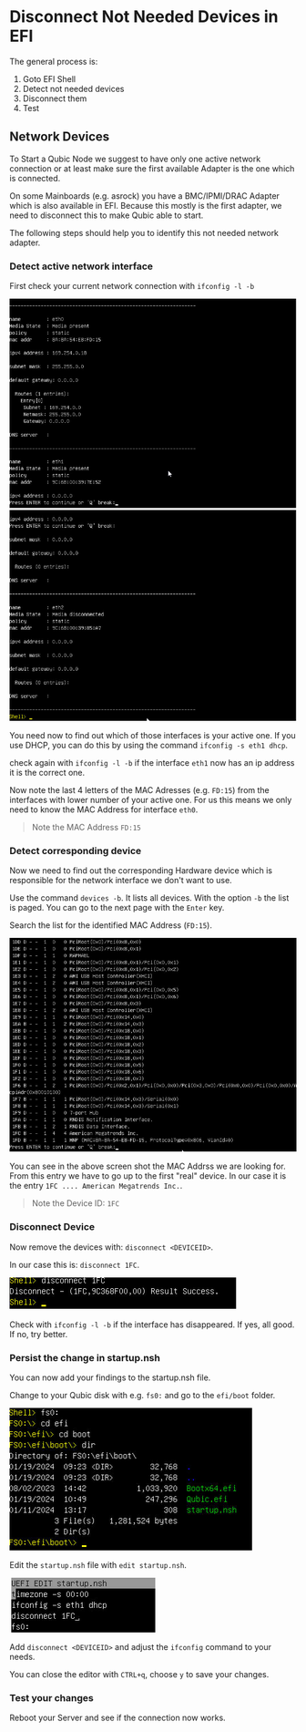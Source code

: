 # Disconnect Not Needed Devices in EFI
The general process is:

1. Goto EFI Shell
2. Detect not needed devices
3. Disconnect them
4. Test

## Network Devices
To Start a Qubic Node we suggest to have only one active network connection or at least make sure the first available Adapter is the one which is connected.

On some Mainboards (e.g. asrock) you have a BMC/IPMI/DRAC Adapter which is also available in EFI. Because this mostly is the first adapter, we need to disconnect this to make Qubic able to start.

The following steps should help you to identify this not needed network adapter.

### Detect active network interface
First check your current network connection with `ifconfig -l -b`

![Network Interfaces First Page](images/show_ethernet_devices_1.png "Network Interfaces First Page")
![Network Interfaces Second Page](images/show_ethernet_devices_2.png "Network Interfaces Second Page")

You need now to find out which of those interfaces is your active one. If you use DHCP, you can do this by using the command `ifconfig -s eth1 dhcp`.

check again with `ifconfig -l -b` if the interface `eth1` now has an ip address it is the correct one.

Now note the last 4 letters of the MAC Adresses (e.g. `FD:15`) from the interfaces with lower number of your active one. For us this means we only need to know the MAC Address for interface `eth0`.

> Note the MAC Address `FD:15`

### Detect corresponding device
Now we need to find out the corresponding Hardware device which is responsible for the network interface we don't want to use.

Use the command `devices -b`. It lists all devices. With the option `-b` the list is paged. You can go to the next page with the `Enter` key.

Search the list for the identified MAC Address (`FD:15`).

![List of Devices](images/check_device_nr.png "List of Devices")

You can see in the above screen shot the MAC Addrss we are looking for. From this entry we have to go up to the first "real" device. In our case it is the entry `1FC .... American Megatrends Inc.`.

> Note the Device ID: `1FC`

### Disconnect Device
Now remove the devices with: `disconnect <DEVICEID>`.

In our case this is: `disconnect 1FC`.

![Disconnect Device](images/disconnect_device.png "Disconnect Device")

Check with `ifconfig -l -b` if the interface has disappeared. If yes, all good. If no, try better.

### Persist the change in startup.nsh
You can now add your findings to the startup.nsh file.

Change to your Qubic disk with e.g. `fs0:` and go to the `efi/boot` folder.

![Startup.nsh](images/find_startup.png "Startup.nsh")


Edit the `startup.nsh` file with `edit startup.nsh`.

![Edit Startup.nsh](images/edit_startup.png "Edit Startup.nsh")

Add `disconnect <DEVICEID>` and adjust the `ifconfig` command to your needs.

You can close the editor with `CTRL+q`, choose `y` to save your changes.

### Test your changes
Reboot your Server and see if the connection now works.
